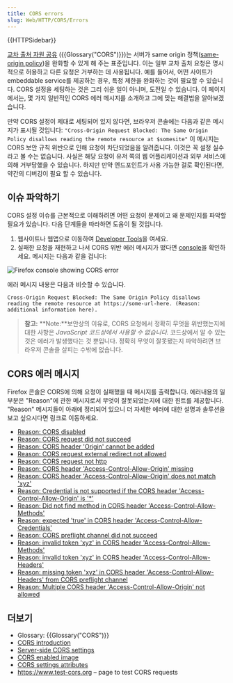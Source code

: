 ```yaml
---
title: CORS errors
slug: Web/HTTP/CORS/Errors
---
```


{{HTTPSidebar}}

[교차 출처 자원 공유](/ko/docs/Web/HTTP/CORS) ({{Glossary("CORS")}})는 서버가 same
origin 정책([same-origin policy](/ko/docs/Web/Security/Same-origin_policy))을 완화할 수 있게 해 주는 표준입니다. 이는 일부
교차 출처 요청은 명시적으로 허용하고 다른 요청은 거부하는 데 사용됩니다. 예를 들어서, 어떤 사이트가 embeddable service를 제공하는 경우, 특정 제한을
완화하는 것이 필요할 수 있습니다. CORS 설정을 세팅하는 것은 그리 쉬운 일이 아니며, 도전일 수 있습니다. 이 페이지에서는, 몇 가지 일반적인 CORS 에러 메시지를 소개하고 그에 맞는 해결법을
알아보겠습니다.

만약 CORS 설정이 제대로 세팅되어 있지 않다면, 브라우저 콘솔에는 다음과 같은 메시지가 표시될 것입니다:
`"Cross-Origin Request Blocked: The Same Origin Policy disallows reading the remote resource at $somesite"`
이 메시지는 CORS 보안 규칙 위반으로 인해 요청이 차단되었음을 알려줍니다. 이것은 꼭 설정 실수라고 볼 수는 없습니다.
사실은 해당 요청이 유저 쪽의 웹 어플리케이션과 외부 서비스에 의해 거부당했을 수 있습니다. 하지만 만약 엔드포인트가 사용 가능한 걸로 확인된다면, 약간의 디버깅이 필요 할 수 있습니다.

## 이슈 파악하기

CORS 설정 이슈를 근본적으로 이해하려면 어떤 요청이 문제이고 왜 문제인지를 파악할 필요가 있습니다. 다음 단계들을 따라하면 도움이 될 것입니다.

1. 웹사이트나 웹앱으로 이동하여 [Developer Tools](/ko/docs/Tools)을 여세요.
2. 실패한 요청을 재현하고 나서 CORS 위반 에러 메시지가 떴다면 [console](/ko/docs/Tools/Web_Console)을 확인하세요. 메시지는 다음과 같을 겁니다:

![Firefox console showing CORS error](cors-error2.png)

에러 메시지 내용은 다음과 비슷할 수 있습니다.

```
Cross-Origin Request Blocked: The Same Origin Policy disallows
reading the remote resource at https://some-url-here. (Reason:
additional information here).
```

> **참고:** **Note:**보안상의 이유로, CORS 요청에서 정확히 무엇을 위반했는지에 대한 사항은 _JavaScript 코드상에서 사용할 수 없습니다._ 코드상에서 알 수 있는 것은 에러가 발생했다는 것 뿐입니다.
> 정확히 무엇이 잘못됐는지 파악하려면 브라우저 콘솔을 살피는 수밖에 없습니다.

## CORS 에러 메시지

Firefox 콘솔은 CORS에 의해 요청이 실패했을 때 메시지를 출력합니다. 에러내용의 일부분은 "Reason"에 관한 메시지로서 무엇이 잘못되었는지에 대한 힌트를 제공합니다.
"Reason" 메시지들이 아래에 정리되어 있으니 더 자세한 에러에 대한 설명과 솔루션을 보고 싶으시다면 링크로 이동하세요.

- [Reason: CORS disabled](/ko/docs/Web/HTTP/CORS/Errors/CORSDisabled)
- [Reason: CORS request did not succeed](/ko/docs/Web/HTTP/CORS/Errors/CORSDidNotSucceed)
- [Reason: CORS header 'Origin' cannot be
  added](/ko/docs/Web/HTTP/CORS/Errors/CORSOriginHeaderNotAdded)
- [Reason: CORS request external redirect
  not allowed](/ko/docs/Web/HTTP/CORS/Errors/CORSExternalRedirectNotAllowed)
- [Reason: CORS request not http](/ko/docs/Web/HTTP/CORS/Errors/CORSRequestNotHttp)
- [Reason: CORS header
  'Access-Control-Allow-Origin' missing](/ko/docs/Web/HTTP/CORS/Errors/CORSMissingAllowOrigin)
- [Reason: CORS header
  'Access-Control-Allow-Origin' does not match 'xyz'](/ko/docs/Web/HTTP/CORS/Errors/CORSAllowOriginNotMatchingOrigin)
- [Reason: Credential is not supported if the
  CORS header 'Access-Control-Allow-Origin' is '\*'](/ko/docs/Web/HTTP/CORS/Errors/CORSNotSupportingCredentials)
- [Reason: Did not find method in CORS header
  'Access-Control-Allow-Methods'](/ko/docs/Web/HTTP/CORS/Errors/CORSMethodNotFound)
- [Reason: expected 'true' in CORS header
  'Access-Control-Allow-Credentials'](/ko/docs/Web/HTTP/CORS/Errors/CORSMissingAllowCredentials)
- [Reason: CORS preflight channel did not
  succeed](/ko/docs/Web/HTTP/CORS/Errors/CORSPreflightDidNotSucceed)
- [Reason: invalid token 'xyz' in CORS header
  'Access-Control-Allow-Methods'](/ko/docs/Web/HTTP/CORS/Errors/CORSInvalidAllowMethod)
- [Reason: invalid token 'xyz' in CORS header
  'Access-Control-Allow-Headers'](/ko/docs/Web/HTTP/CORS/Errors/CORSInvalidAllowHeader)
- [Reason: missing token 'xyz' in CORS
  header 'Access-Control-Allow-Headers' from CORS preflight channel](/ko/docs/Web/HTTP/CORS/Errors/CORSMissingAllowHeaderFromPreflight)
- [Reason: Multiple CORS header
  'Access-Control-Allow-Origin' not allowed](/ko/docs/Web/HTTP/CORS/Errors/CORSMultipleAllowOriginNotAllowed)

## 더보기

- Glossary: {{Glossary("CORS")}}
- [CORS introduction](/ko/docs/Web/HTTP/CORS)
- [Server-side CORS settings](/ko/docs/Web/HTTP/Server-Side_Access_Control)
- [CORS enabled image](/ko/docs/Web/HTML/CORS_enabled_image)
- [CORS settings attributes](/ko/docs/Web/HTML/CORS_settings_attributes)
- <https://www.test-cors.org> – page to test CORS requests

